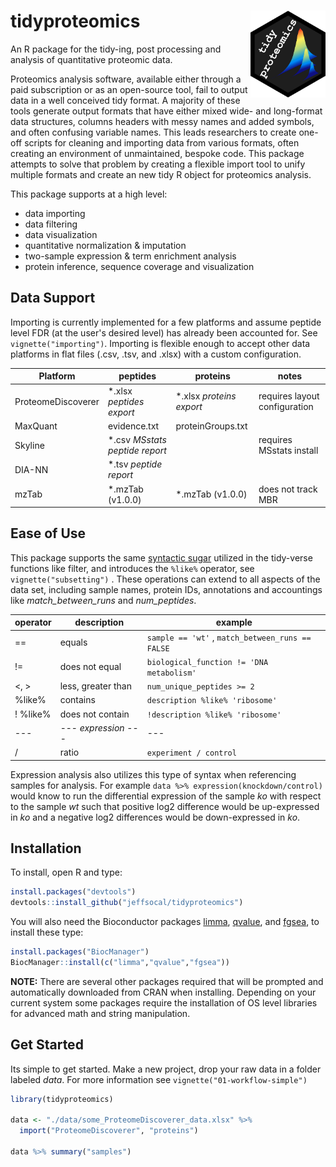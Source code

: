 # tidyproteomics <img src="man/figures/logo.png" align="right" height="139"/>

An R package for the tidy-ing, post processing and analysis of quantitative proteomic data.

Proteomics analysis software, available either through a paid subscription or as an open-source tool, fail to output data in a well conceived tidy format. A majority of these tools generate output formats that have either mixed wide- and long-format data structures, columns headers with messy names and added symbols, and often confusing variable names. This leads researchers to create one-off scripts for cleaning and importing data from various formats, often creating an environment of unmaintained, bespoke code. This package attempts to solve that problem by creating a flexible import tool to unify multiple formats and create an new tidy R object for proteomics analysis.

This package supports at a high level:

-   data importing
-   data filtering
-   data visualization
-   quantitative normalization & imputation
-   two-sample expression & term enrichment analysis
-   protein inference, sequence coverage and visualization

## Data Support

Importing is currently implemented for a few platforms and assume peptide level FDR (at the user's desired level) has already been accounted for. See `vignette("importing")`. Importing is flexible enough to accept other data platforms in flat files (.csv, .tsv, and .xlsx) with a custom configuration.

| Platform           | peptides                        | proteins                  | notes                         |
|-----------------|--------------------|-----------------|-------------------|
| ProteomeDiscoverer | \*.xlsx *peptides export*       | \*.xlsx *proteins export* | requires layout configuration |
| MaxQuant           | evidence.txt                    | proteinGroups.txt         |                               |
| Skyline            | \*.csv *MSstats peptide report* |                           | requires MSstats install      |
| DIA-NN             | \*.tsv *peptide report*         |                           |                               |
| mzTab              | \*.mzTab (v1.0.0)               | \*.mzTab (v1.0.0)         | does not track MBR            |

## Ease of Use

This package supports the same [syntactic sugar](https://en.wikipedia.org/wiki/Syntactic_sugar) utilized in the tidy-verse functions like filter, and introduces the `%like%` operator, see `vignette("subsetting")` . These operations can extend to all aspects of the data set, including sample names, protein IDs, annotations and accountings like *match_between_runs* and *num_peptides*.

| operator | description          | example                                          |
|-----------------|-----------------|--------------------------------------|
| ==       | equals               | `sample == 'wt'` , `match_between_runs == FALSE` |
| !=       | does not equal       | `biological_function != 'DNA metabolism'`        |
| \<, \>   | less, greater than   | `num_unique_peptides >= 2`                       |
| %like%   | contains             | `description %like% 'ribosome'`                  |
| ! %like% | does not contain     | `!description %like% 'ribosome'`                 |
| ---      | --- *expression* --- | ---                                              |
| /        | ratio                | `experiment / control`                           |

Expression analysis also utilizes this type of syntax when referencing samples for analysis. For example `data %>% expression(knockdown/control)` would know to run the differential expression of the sample *ko* with respect to the sample *wt* such that positive log2 difference would be up-expressed in *ko* and a negative log2 differences would be down-expressed in *ko*.

## Installation

To install, open R and type:

``` r
install.packages("devtools")
devtools::install_github("jeffsocal/tidyproteomics")
```

You will also need the Bioconductor packages [limma](https://bioconductor.org/packages/release/bioc/html/limma.html), [qvalue](https://bioconductor.org/packages/release/bioc/html/qvalue.html), and [fgsea](https://bioconductor.org/packages/release/bioc/html/fgsea.html), to install these type:

``` r
install.packages("BiocManager")
BiocManager::install(c("limma","qvalue","fgsea"))
```

**NOTE:** There are several other packages required that will be prompted and automatically downloaded from CRAN when installing. Depending on your current system some packages require the installation of OS level libraries for advanced math and string manipulation.

## Get Started

Its simple to get started. Make a new project, drop your raw data in a folder labeled *data*. For more information see `vignette("01-workflow-simple")`

``` r
library(tidyproteomics)

data <- "./data/some_ProteomeDiscoverer_data.xlsx" %>%
  import("ProteomeDiscoverer", "proteins")
  
data %>% summary("samples")
```

